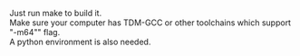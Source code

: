 Just run make to build it.<br>
Make sure your computer has TDM-GCC or other toolchains which support "-m64"" flag.<br>
A python environment is also needed.<br>